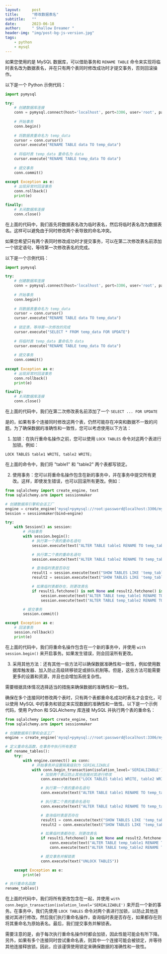 ```yaml
---
layout:     post
title:      "修改数据表名"
subtitle:   ""
date:       2023-06-18
author:     " Shallow Dreamer "
header-img: "img/post-bg-js-version.jpg"
tags:
    - python
    - mysql
---
```


如果您使用的是 MySQL 数据库，可以借助事务和 `RENAME TABLE` 命令来实现将临时表名改为数据表名，并在只有两个表同时修改成功时才提交事务，否则回滚操作。

以下是一个 Python 示例代码：

```python
import pymysql

try:
    # 创建数据库连接
    conn = pymysql.connect(host='localhost', port=3306, user='root', password='password', db='mydb')
    
    # 开始事务
    conn.begin()
    
    # 将数据表重命名为 temp_data
    cursor = conn.cursor()
    cursor.execute("RENAME TABLE data TO temp_data")
    
    # 将临时表 temp_data 重命名为 data
    cursor.execute("RENAME TABLE temp_data TO data")
    
    # 提交事务
    conn.commit()
    
except Exception as e:
    # 出现异常时回滚事务
    conn.rollback()
    print(e)

finally:
    # 关闭数据库连接
    conn.close()
```

在上面的代码中，我们首先将数据表名改为临时表名，然后将临时表名改为数据表名。这样可以避免由于同时修改两个表导致的命名冲突。

如果您希望只有两个表同时修改成功时才提交事务，可以在第二次修改表名前添加一个锁定语句，等待第一次修改表名的完成。

以下是一个示例代码：

```python
import pymysql

try:
    # 创建数据库连接
    conn = pymysql.connect(host='localhost', port=3306, user='root', password='password', db='mydb')
    
    # 开始事务
    conn.begin()
    
    # 将数据表重命名为 temp_data
    cursor = conn.cursor()
    cursor.execute("RENAME TABLE data TO temp_data")
    
    # 锁定表，等待第一次修改的完成
    cursor.execute("SELECT * FROM temp_data FOR UPDATE")
    
    # 将临时表 temp_data 重命名为 data
    cursor.execute("RENAME TABLE temp_data TO data")
    
    # 提交事务
    conn.commit()
    
except Exception as e:
    # 出现异常时回滚事务
    conn.rollback()
    print(e)

finally:
    # 关闭数据库连接
    conn.close()
```

在上面的代码中，我们在第二次修改表名前添加了一个 `SELECT ... FOR UPDATE`

是的，如果有多个连接同时修改这两个表，仍然可能存在冲突和数据不一致的问题。为了确保数据的准确性和一致性，您可以考虑使用以下方法：

1. 加锁：在执行重命名操作之前，您可以使用 `LOCK TABLES` 命令对这两个表进行加锁。例如：

```
LOCK TABLES table1 WRITE, table2 WRITE;
```

在上面的命令中，我们将 "table1" 和 "table2" 两个表都写锁定。

2. 使用事务：您可以将重命名操作包含在新的事务中，并在事务中提交所有更改。这样，即使发生错误，也可以回滚所有更改。例如：

```python
from sqlalchemy import create_engine, text
from sqlalchemy.orm import sessionmaker

# 创建数据库引擎和会话工厂
engine = create_engine('mysql+pymysql://root:password@localhost:3306/mydb')
Session = sessionmaker(bind=engine)

try:
    with Session() as session:
        # 开始事务
        with session.begin():
            # 执行第一个表的重命名语句
            session.execute(text("ALTER TABLE table1 RENAME TO temp_table1"))

            # 执行第二个表的重命名语句
            session.execute(text("ALTER TABLE table2 RENAME TO temp_table2"))

            # 查询临时表是否存在
            result1 = session.execute(text("SHOW TABLES LIKE 'temp_table1'"))
            result2 = session.execute(text("SHOW TABLES LIKE 'temp_table2'"))

            # 如果临时表都存在，则更改表名
            if result1.fetchone() is not None and result2.fetchone() is not None:
                session.execute(text("ALTER TABLE temp_table1 RENAME TO table1"))
                session.execute(text("ALTER TABLE temp_table2 RENAME TO table2"))

        # 提交事务
        session.commit()

except Exception as e:
    # 回滚事务
    session.rollback()
    print(e)
```

在上面的代码中，我们将重命名操作包含在一个新的事务中，并使用 `with session.begin()` 来开启事务。如果发生错误，则会回滚所有更改。

3. 采用其他方法：还有其他一些方法可以确保数据准确性和一致性，例如使用数据库触发器、加入防止高级转移锁定或排队机制等。但是，这些方法可能需要更多的设置和资源，并且也会增加系统复杂性。

需要根据具体情况选择适当的措施来确保数据的准确性和一致性。

确保在多个连接同时修改两个表时，只有两个表都重命名成功时表名才会变化，可以使用 MySQL 中的事务和锁定来实现数据的准确性和一致性。以下是一个示例代码，使用 Python 和 SQLAlchemy 库连接 MySQL 并执行两个表的重命名：

```python
from sqlalchemy import create_engine, text
from sqlalchemy.orm import sessionmaker

# 创建数据库引擎和会话工厂
engine = create_engine('mysql+pymysql://root:password@localhost:3306/mydb')

# 定义重命名函数，在事务中执行所有更改
def rename_tables():
    try:
        with engine.connect() as conn:
            # 开始事务并设置隔离级别为 SERIALIZABLE
            with conn.begin_transaction(isolation_level='SERIALIZABLE'):
                # 加锁两个表以防止其他连接对其进行修改
                conn.execute(text("LOCK TABLES table1 WRITE, table2 WRITE"))

                # 执行第一个表的重命名语句
                conn.execute(text("ALTER TABLE table1 RENAME TO temp_table1"))

                # 执行第二个表的重命名语句
                conn.execute(text("ALTER TABLE table2 RENAME TO temp_table2"))

                # 查询临时表是否存在
                result1 = conn.execute(text("SHOW TABLES LIKE 'temp_table1'"))
                result2 = conn.execute(text("SHOW TABLES LIKE 'temp_table2'"))

                # 如果临时表都存在，则更改表名
                if result1.fetchone() is not None and result2.fetchone() is not None:
                    conn.execute(text("ALTER TABLE temp_table1 RENAME TO table1"))
                    conn.execute(text("ALTER TABLE temp_table2 RENAME TO table2"))

                # 提交事务并解锁表
                conn.execute(text("UNLOCK TABLES"))

    except Exception as e:
        print(e)

# 执行重命名函数
rename_tables()
```

在上面的代码中，我们将所有更改包含在一起，并使用 `with conn.begin_transaction(isolation_level='SERIALIZABLE')` 来开启一个新的事务。在事务中，我们先使用 `LOCK TABLES` 命令对两个表进行加锁，以防止其他连接对其进行修改。然后我们执行重命名操作，查询临时表是否存在，如果都存在则将其重命名为原始表名。最后，我们提交事务并解锁表。

需要注意的是，由于每次执行重命名操作时都会加锁，因此性能可能会有所下降。另外，如果有多个连接同时尝试重命名表，则其中一个连接可能会被锁定，并等待其他连接释放锁。因此，应该谨慎使用锁定来确保数据的准确性和一致性。
